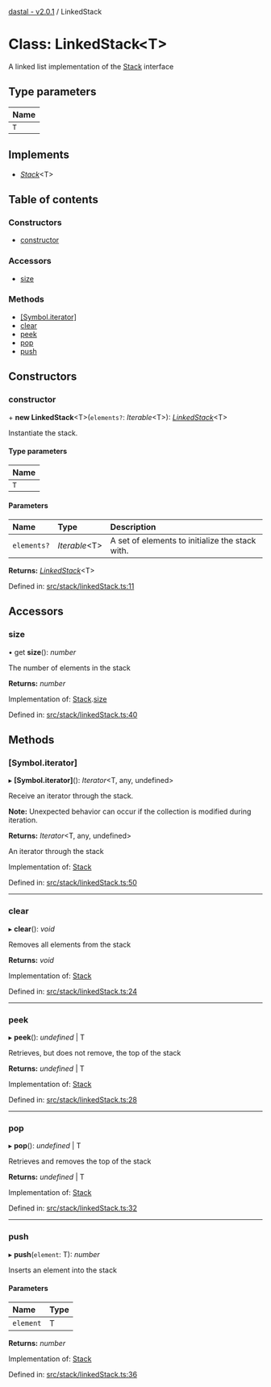 [dastal - v2.0.1](../README.md) / LinkedStack

# Class: LinkedStack<T\>

A linked list implementation of the [Stack](../interfaces/stack.md) interface

## Type parameters

| Name |
| :------ |
| `T` |

## Implements

- [*Stack*](../interfaces/stack.md)<T\>

## Table of contents

### Constructors

- [constructor](linkedstack.md#constructor)

### Accessors

- [size](linkedstack.md#size)

### Methods

- [[Symbol.iterator]](linkedstack.md#[symbol.iterator])
- [clear](linkedstack.md#clear)
- [peek](linkedstack.md#peek)
- [pop](linkedstack.md#pop)
- [push](linkedstack.md#push)

## Constructors

### constructor

\+ **new LinkedStack**<T\>(`elements?`: *Iterable*<T\>): [*LinkedStack*](linkedstack.md)<T\>

Instantiate the stack.

#### Type parameters

| Name |
| :------ |
| `T` |

#### Parameters

| Name | Type | Description |
| :------ | :------ | :------ |
| `elements?` | *Iterable*<T\> | A set of elements to initialize the stack with. |

**Returns:** [*LinkedStack*](linkedstack.md)<T\>

Defined in: [src/stack/linkedStack.ts:11](https://github.com/havelessbemore/dastal/blob/8c69c82/src/stack/linkedStack.ts#L11)

## Accessors

### size

• get **size**(): *number*

The number of elements in the stack

**Returns:** *number*

Implementation of: [Stack](../interfaces/stack.md).[size](../interfaces/stack.md#size)

Defined in: [src/stack/linkedStack.ts:40](https://github.com/havelessbemore/dastal/blob/8c69c82/src/stack/linkedStack.ts#L40)

## Methods

### [Symbol.iterator]

▸ **[Symbol.iterator]**(): *Iterator*<T, any, undefined\>

Receive an iterator through the stack.

**Note:** Unexpected behavior can occur if the collection is modified during iteration.

**Returns:** *Iterator*<T, any, undefined\>

An iterator through the stack

Implementation of: [Stack](../interfaces/stack.md)

Defined in: [src/stack/linkedStack.ts:50](https://github.com/havelessbemore/dastal/blob/8c69c82/src/stack/linkedStack.ts#L50)

___

### clear

▸ **clear**(): *void*

Removes all elements from the stack

**Returns:** *void*

Implementation of: [Stack](../interfaces/stack.md)

Defined in: [src/stack/linkedStack.ts:24](https://github.com/havelessbemore/dastal/blob/8c69c82/src/stack/linkedStack.ts#L24)

___

### peek

▸ **peek**(): *undefined* \| T

Retrieves, but does not remove, the top of the stack

**Returns:** *undefined* \| T

Implementation of: [Stack](../interfaces/stack.md)

Defined in: [src/stack/linkedStack.ts:28](https://github.com/havelessbemore/dastal/blob/8c69c82/src/stack/linkedStack.ts#L28)

___

### pop

▸ **pop**(): *undefined* \| T

Retrieves and removes the top of the stack

**Returns:** *undefined* \| T

Implementation of: [Stack](../interfaces/stack.md)

Defined in: [src/stack/linkedStack.ts:32](https://github.com/havelessbemore/dastal/blob/8c69c82/src/stack/linkedStack.ts#L32)

___

### push

▸ **push**(`element`: T): *number*

Inserts an element into the stack

#### Parameters

| Name | Type |
| :------ | :------ |
| `element` | T |

**Returns:** *number*

Implementation of: [Stack](../interfaces/stack.md)

Defined in: [src/stack/linkedStack.ts:36](https://github.com/havelessbemore/dastal/blob/8c69c82/src/stack/linkedStack.ts#L36)
